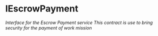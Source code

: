 # IEscrowPayment







*Interface for the Escrow Payment service This contract is use to bring security for the payment of work mission*



